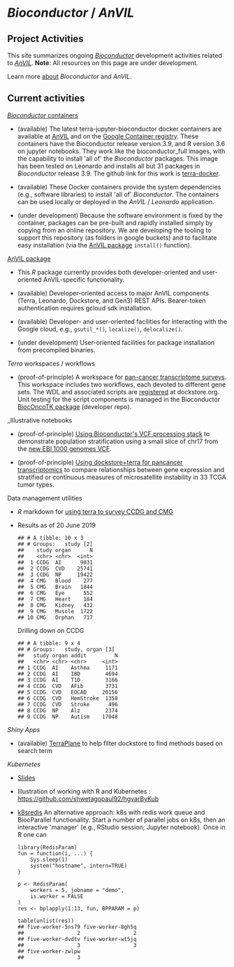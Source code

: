 # _Bioconductor_ / _AnVIL_

## Project Activities

This site summarizes ongoing [_Bioconductor_][] development activities
related to [_AnVIL_][]. **Note**: All resources on this page are under
development.

Learn more [about][] _Bioconductor_ and _AnVIL_.

[_Bioconductor_]: https://bioconductor.org
[_AnVIL_]: https://www.genome.gov/27569268/genomic-analysis-visualization-and-informatics-labspace-anvil/
[about]: /AnVIL_Admin/about

## Current activities

[_Bioconductor_ containers][]

- (available) The latest terra-jupyter-bioconductor docker containers
  are available at [AnVIL][] and on the [Google Container
  registry][gcr].  These containers have the Bioconductor release
  version 3.9, and R version 3.6 on jupyter notebooks. They work like
  the bioconductor_full images, with the capability to install 'all
  of' the _Bioconductor_ packages.  This image has been tested on
  Leonardo and installs all but 31 packages in _Bioconductor_ release
  3.9. The github link for this work is [terra-docker][].

- (available) These Docker containers provide the system dependencies (e.g.,
  software libraries) to install 'all of' _Bioconductor_. The
  containers can be used locally or deployed in the _AnVIL_ /
  _Leonardo_ application.

- (under development) Because the software environment is fixed by the
  container, packages can be pre-built and rapidly installed simply by
  copying from an online repository. We are developing the tooling to
  support this repository (as folders in google buckets) and to
  facilitate easy installation (via the [AnVIL package][] `install()`
  function).

[AnVIL]: https://anvil.terra.app

[gcr]: https://console.cloud.google.com/gcr/images/broad-dsp-gcr-public/US/terra-jupyter-bioconductor

[terra-docker]: https://github.com/DataBiosphere/terra-docker/tree/master/terra-jupyter-bioconductor

[_Bioconductor_ containers]: https://github.com/Bioconductor/AnVIL_Docker

[AnVIL package][]

- This _R_ package currently provides both developer-oriented and
  user-oriented AnVIL-specific functionality.

- (available) Developer-oriented access to major AnVIL components
  (Terra, Leonardo, Dockstore, and Gen3) REST APIs. Bearer-token
  authentication requires gcloud sdk installation.

- (available) Developer- and user-oriented facilities for interacting
  with the Google cloud, e.g., `gsutil_*()`, `localize()`,
  `delocalize()`.

- (under development) User-oriented facilities for package
  installation from precompiled binaries.

[AnVIL package]: https://github.com/Bioconductor/AnVIL

_Terra_ workspaces / workflows

- (proof-of-principle) A workspace for [pan-cancer transcriptome
  surveys][pancanlink].  This workspace includes two workflows, each
  devoted to different gene sets.  The WDL and associated scripts are
  [registered][dockstorelink] at dockstore.org.  Unit testing for the
  script components is managed in the Bioconductor [BiocOncoTK
  package][vjconcohub] (developer repo).

[pancanlink]: https://app.terra.bio/#workspaces/landmarkanvil2/pancan_tx_public
[dockstorelink]: https://dockstore.org/workflows/github.com/vjcitn/BiocOncoTK/msireg1:master?tab=info
[vjconcohub]: https://github.com/vjcitn/BiocOncoTK/blob/master/tests/testthat/test_dockstore_scripts.R

_Illustrative notebooks

- (proof-of-principle) [Using Bioconductor's VCF processing stack][vcf stack]
  to demonstrate population stratification using a small slice of
  chr17 from the [new EBI 1000 genomes VCF][1kvcf].

- (proof-of-principle) [Using dockstore+terra for pancancer
  transcriptomics][pancantx] to compare relationships between gene
  expression and stratified or continuous measures of microsatellite
  instability in 33 TCGA tumor types.

[vcf stack]: https://nbviewer.jupyter.org/github/vjcitn/terravar/blob/master/Tiny%20population%20stratification%20display.ipynb
[1kvcf]: http://ftp.1000genomes.ebi.ac.uk/vol1/ftp/data_collections/1000_genomes_project/release/20190312_biallelic_SNV_and_INDEL/20190312_biallelic_SNV_and_INDEL_README.txt
[pancantx]: https://nbviewer.jupyter.org/github/vjcitn/terravar/blob/master/trimmedMondaySep16.ipynb

Data management utilities

- _R_ markdown for [using terra to survey CCDG and CMG](basicData.Rmd)

- Results as of 20 June 2019
  ```
  ## # A tibble: 10 x 3
  ## # Groups:   study [2]
  ##    study organ      N
  ##    <chr> <chr>  <int>
  ##  1 CCDG  AI      9031
  ##  2 CCDG  CVD    25741
  ##  3 CCDG  NP     19422
  ##  4 CMG   Blood    277
  ##  5 CMG   Brain   1844
  ##  6 CMG   Eye      552
  ##  7 CMG   Heart    184
  ##  8 CMG   Kidney   432
  ##  9 CMG   Muscle  1722
  ## 10 CMG   Orphan   717
  ```

  Drilling down on CCDG

  ```
  ## # A tibble: 9 x 4
  ## # Groups:   study, organ [3]
  ##   study organ addit         N
  ##   <chr> <chr> <chr>     <int>
  ## 1 CCDG  AI    Asthma     1171
  ## 2 CCDG  AI    IBD        4694
  ## 3 CCDG  AI    T1D        3166
  ## 4 CCDG  CVD   AFib       3731
  ## 5 CCDG  CVD   EOCAD     20156
  ## 6 CCDG  CVD   HemStroke  1358
  ## 7 CCDG  CVD   Stroke      496
  ## 8 CCDG  NP    Alz        2374
  ## 9 CCDG  NP    Autism    17048
  ```

_Shiny Apps_

- (available) [TerraPlane][] to help filter dockstore to find methods
  based on search term

[TerraPlane]: https://github.com/shwetagopaul92/TerraPlane

_Kubernetes_

- [Slides](https://docs.google.com/presentation/d/1Y7g_6X8I6DPaNK84EzWNo1wVpfAwdORGt6kcgcPYOV4/edit?usp=sharing)
- Illustration of working with R and Kubernetes : https://github.com/shwetagopaul92/hgvarByKub
- [k8sredis][] An alternative approach: k8s with redis work queue and
  BiocParallel functionality. Start a number of parallel jobs on k8s,
  then an interactive 'manager' (e.g., RStudio session; Jupyter
  notebook).  Once in R one can

    ```
    library(RedisParam)
    fun = function(i, ...) {
        Sys.sleep(1)
        system("hostname", intern=TRUE)
    }

    p <- RedisParam(
        workers = 5, jobname = "demo",
        is.worker = FALSE
    )
    res <- bplapply(1:13, fun, BPPARAM = p)

    table(unlist(res))
    ## five-worker-5ns79 five-worker-8gh5q
    ##                 2                 2
    ## five-worker-dvdtv five-worker-wt5jq
    ##                 3                 3
    ## five-worker-zwlpw
    ##                 3
    ```

[k8sredis]: https://github.com/Bioconductor/k8sredis
